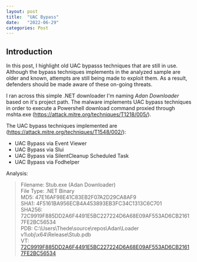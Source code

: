 ```yaml
---
layout: post
title:  "UAC Bypass"
date:   "2022-06-29" 
categories: Post
---
```


## Introduction

In this post, I highlight old UAC bypasss techniques that are still in use. Although the bypass techniques implements in the analyzed sample are older and known, attempts are still being made to exploit them. As a result, defenders should be made aware of these on-going threats. 

I ran across this simple .NET downloader I'm naming *Adan Downloader* based on it's project path. The malware implements UAC bypass techniques in order to execute a Powershell download command proxied through mshta.exe (https://attack.mitre.org/techniques/T1218/005/).

The UAC bypass techniques implemented are (https://attack.mitre.org/techniques/T1548/002/):
* UAC Bypass via Event Viewer
* UAC Bypass via Slui
* UAC Bypass via SilentCleanup Scheduled Task
* UAC Bypass via Fodhelper

Analysis:

>Filename: Stub.exe (Adan Downloader)<br>
File Type: .NET Binary<br>
MD5: 47E16AF98E41C83EB2F07A2D29CA8AF9<br>
SHA1: 4F5161BA956ECB4A453893EB3FC34C1313C6C701<br>
SHA256: 72C9919F885DD2A6F4491E5BC227224D6A68E09AF553AD6CB21617FE2BC56534<br>
PDB: C:\Users\Thede\source\repos\Adan\Loader v1\obj\x64\Release\Stub.pdb<br>
VT: [72C9919F885DD2A6F4491E5BC227224D6A68E09AF553AD6CB21617FE2BC56534](https://www.virustotal.com/gui/file/72c9919f885dd2a6f4491e5bc227224d6a68e09af553ad6cb21617fe2bc56534/relations)
